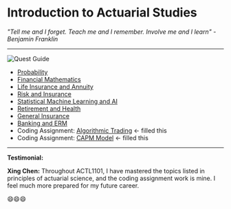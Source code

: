 # Introduction to Actuarial Studies 

_"Tell me and I forget. Teach me and I remember. Involve me and I learn" - Benjamin Franklin_

---
![Quest Guide](quest.jpg)



* [Probability](probability.md)
* [Financial Mathematics](financial_math.md)
* [Life Insurance and Annuity](life.md)
* [Risk and Insurance](risk.md)
* [Statistical Machine Learning and AI](statsml.md)
* [Retirement and Health](super.md)
* [General Insurance](general.md)
* [Banking and ERM](banking.md)
* Coding Assignment: [Algorithmic Trading](algotrading.md) <- filled this
* Coding Assignment: [CAPM Model](capm.md) <- filled this




---
**Testimonial:**

**Xing Chen:** 
Throughout ACTL1101, I have mastered the topics listed in principles of actuarial science, and the coding assignment work is mine. I feel much more prepared for my future career.

😄😄😄
